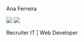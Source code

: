 Ana Ferreira 

<div>
<a href ="mailto:anaferreira.itrecruiter@gmail.com"><img src="https://img.shields.io/badge/Gmail-FF69B4?style=for-the-badge&logo=gmail&logoColor=white" target="_blank"></a>
<a href="https://www.linkedin.com/in/anaferreirabezerra" target="_blank"><img src="https://img.shields.io/badge/-LinkedIn-FF69B4?style=for-the-badge&logo=linkedin&logoColor=white" target="_blank"></a>   
</div>

Recruiter IT | Web Developer
